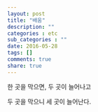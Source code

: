 ```yaml
---
layout: post
title: "배움"
description: ""
categories : etc
sub_categories : ""
date: 2016-05-28
tags: []
comments: true
share: true
---
```


한 곳을 막으면, 두 곳이 늘어나고

두 곳을 막으니 세 곳이 늘어난다.

